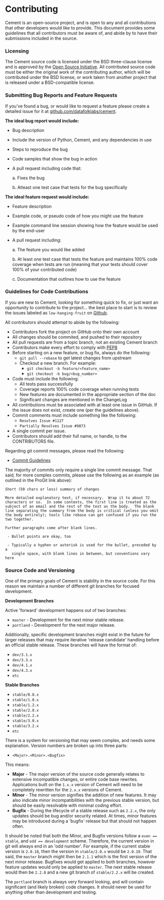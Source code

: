# Contributing

Cement is an open-source project, and is open to any and all contributions that other developers would like to provide. This document provides some guidelines that all contributors must be aware of, and abide by to have their submissions included in the source.

### Licensing

The Cement source code is licensed under the BSD three-clause license and is approved by the [Open Source Initiative](http://www.opensource.org). All contributed source code must be either the original work of the contributing author, which will be contributed under the BSD license, or work taken from another project that is released under a BSD-compatible license.

### Submitting Bug Reports and Feature Requests

If you've found a bug, or would like to request a feature please create a detailed issue for it at [github.com/datafolklabs/cement](http://github.com/datafolklabs/cement/issues).

**The ideal bug report would include:**

* Bug description
* Include the version of Python, Cement, and any dependencies in use
* Steps to reproduce the bug
* Code samples that show the bug in action
* A pull request including code that:

    a. Fixes the bug

    b. Atleast one test case that tests for the bug specifically

**The ideal feature request would include:**

* Feature description
* Example code, or pseudo code of how you might use the feature
* Example command line session showing how the feature would be used by the end-user
* A pull request including:

    a. The feature you would like added

    b. At least one test case that tests the feature and maintains 100% code coverage when tests are run \(meaning that your tests should cover 100% of your contributed code\)

    c. Documentation that outlines how to use the feature

### Guidelines for Code Contributions

If you are new to Cement, looking for something quick to fix, or just want an opportunity to contribute to the project... the best place to start is to review the issues labeled as `low-hanging-fruit` on [Github](https://github.com/datafolklabs/cement/labels/low-hanging-fruit).

All contributors should attempt to abide by the following:

* Contributors fork the project on GitHub onto their own account
* All changes should be commited, and pushed to their repository
* All pull requests are from a topic branch, not an existing Cement branch
* Contributors make every effort to comply with [PEP8](http://www.python.org/dev/peps/pep-0008/)
* Before starting on a new feature, or bug fix, always do the following:
  * `git pull --rebase` to get latest changes from upstream
  * Checkout a new branch.  For example:
    * `git checkout -b feature/<feature_name>`
    * `git checkout -b bug/<bug_number>`
* Code must include the following:
  * All tests pass successfully
  * Coverage reports 100% code coverage when running tests
  * New features are documented in the appropriate section of the doc
  * Significant changes are mentioned in the ChangeLog
* All contributions must be associated with at least one issue in GitHub. If the issue does not exist, create one \(per the guidelines above\).
* Commit comments must include something like the following:
  * `Resolves Issue #1127`
  * `Partially Resolves Issue #9873`
* A single commit per issue.
* Contributors should add their full name, or handle, to the CONTRIBUTORS file.

Regarding git commit messages, please read the following:

* [Commit Guidelines](http://git-scm.com/book/en/Distributed-Git-Contributing-to-a-Project#Commit-Guidelines)

The majority of commits only require a single line commit message. That said, for more complex commits, please use the following as an example \(as outlined in the ProGit link above\):

```text
Short (50 chars or less) summary of changes

More detailed explanatory text, if necessary.  Wrap it to about 72
characters or so.  In some contexts, the first line is treated as the
subject of an email and the rest of the text as the body.  The blank
line separating the summary from the body is critical (unless you omit
the body entirely); tools like rebase can get confused if you run the
two together.

Further paragraphs come after blank lines.

 - Bullet points are okay, too

 - Typically a hyphen or asterisk is used for the bullet, preceded by a
   single space, with blank lines in between, but conventions vary here
```

### Source Code and Versioning

One of the primary goals of Cement is stability in the source code. For this reason we maintain a number of different git branches for focused development.

**Development Branches**

Active 'forward' development happens out of two branches:

* `master` - Development for the next minor stable release.
* `portland` - Development for the next major release.

Additionally, specific development branches might exist in the future for larger releases that may require iterative 'release candidate' handling before an official stable release. These branches will have the format of:

* `dev/3.1.x`
* `dev/3.3.x`
* `dev/4.1.x`
* `dev/4.3.x`
* `etc`

**Stable Branches**

* `stable/0.8.x`
* `stable/1.0.x`
* `stable/1.2.x`
* `stable/2.0.x`
* `stable/2.2.x`
* `stable/3.0.x`
* `stable/3.2.x`
* `etc`

There is a system for versioning that may seem complex, and needs some explanation. Version numbers are broken up into three parts:

* `<Major>.<Minor>.<Bugfix>`

This means:

* **Major** - The major version of the source code generally relates to extensive incompatible changes, or entire code base rewrites. Applications built on the `1.x.x` version of Cement will need to be completely rewritten for the `2.x.x` versions of Cement.
* **Minor** - The minor version signifies the addition of new features.  It may also indicate minor incompatibilities with the previous stable version, but should be easily resolvable with minimal coding effort.
* **Bugfix** - During the lifecycle of a stable release such as `2.2.x`, the only updates should be bug and/or security related.  At times, minor features may be introduced during a 'bugfix' release but that should not happen often.

It should be noted that both the Minor, and Bugfix versions follow a `even == stable`, and `odd == development` scheme. Therefore, the current version in git will always end in an 'odd number'. For example, if the current stable version is `2.0.18`, then the version in `stable/2.0.x` would be `2.0.19`. That said, the `master` branch might then be `2.1.1` which is the first version of the next minor release. Bugfixes would get applied to both branches, however feature updates would only be applied to `master`. The next stable release would then be `2.2.0` and a new git branch of `stable/2.2.x` will be created.

The `portland` branch is always very forward looking, and will contain significant \(and likely broken\) code changes. It should never be used for anything other than development and testing.


